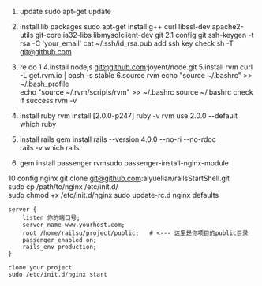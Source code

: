 1. update 
	sudo apt-get update 
2. install lib packages 
	sudo apt-get install  g++ curl libssl-dev apache2-utils git-core ia32-libs libmysqlclient-dev git 
	2.1  config git 
		ssh-keygen -t rsa -C 'your_email'
		cat ~/.ssh/id_rsa.pub
		add ssh key 
	    check 
		sh -T git@github.com
 
3. re do 1
4.install nodejs 
	git@github.com:joyent/node.git
5.install rvm 
	curl -L get.rvm.io | bash -s stable
6.source rvm 
	echo "source ~/.bashrc" >>  ~/.bash_profile  
	echo "source ~/.rvm/scripts/rvm" >> ~/.bashrc
	source ~/.bashrc
   check if success 
	rvm -v 
7. install ruby
	rvm install [2.0.0-p247]
	ruby -v 
	rvm use 2.0.0 --default
	which ruby 
8. install rails 
	gem install rails  --version 4.0.0 --no-ri --no-rdoc   
	rails -v 
	which rails 

9. gem install passenger 
	rvmsudo passenger-install-nginx-module  

10 config nginx 
	git clone git@github.com:aiyuelian/railsStartShell.git  
	sudo cp /path/to/nginx /etc/init.d/  
	sudo chmod +x /etc/init.d/nginx
	sudo update-rc.d nginx defaults

	server {
	   	listen 你的端口号;
   		server_name www.yourhost.com;
  		root /home/railsu/project/public;   # <--- 这里是你项目的public目录
  		passenger_enabled on;
   		rails_env production;
	}

	clone your project 
	sudo /etc/init.d/nginx start 







